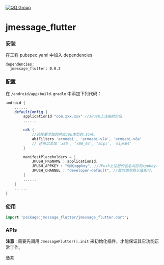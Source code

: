 [![QQ Group](https://img.shields.io/badge/QQ%20Group-862401307-red.svg)]()

# jmessage_flutter

### 安装

在工程 pubspec.yaml 中加入 dependencies

```
dependencies:
  jmessage_flutter: 0.0.2
```



### 配置

在 `/android/app/build.gradle` 中添加下列代码：

```gradle
android {
    ......
    defaultConfig {
        applicationId "com.xxx.xxx" //JPush上注册的包名.
        ......

        ndk {
            //选择要添加的对应cpu类型的.so库。
            abiFilters 'armeabi', 'armeabi-v7a', 'armeabi-v8a'
            // 还可以添加 'x86', 'x86_64', 'mips', 'mips64'
        }

        manifestPlaceholders = [
            JPUSH_PKGNAME : applicationId,
            JPUSH_APPKEY : "你的appkey", //JPush上注册的包名对应的appkey.
            JPUSH_CHANNEL : "developer-default", //暂时填写默认值即可.
        ]
        ......
    }
    ......
}
```



### 使用

```dart
import 'package:jmessage_flutter/jmessage_flutter.dart';
```



### APIs

**注意** : 需要先调用 `JmessageFlutter().init` 来初始化插件，才能保证其它功能正常工作。

[参考]([参考](/documents/APIs.md))

